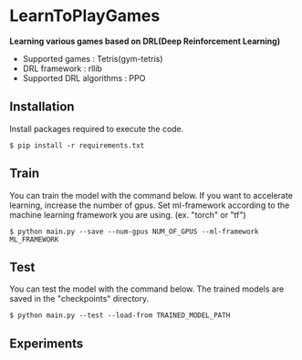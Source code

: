 # LearnToPlayGames
**Learning various games based on DRL(Deep Reinforcement Learning)**

- Supported games : Tetris(gym-tetris)  
- DRL framework : rllib  
- Supported DRL algorithms : PPO  


## Installation
Install packages required to execute the code.  
~~~
$ pip install -r requirements.txt
~~~

## Train
You can train the model with the command below.
If you want to accelerate learning, increase the number of gpus.
Set ml-framework according to the machine learning framework you are using. (ex. "torch" or "tf")
~~~
$ python main.py --save --num-gpus NUM_OF_GPUS --ml-framework ML_FRAMEWORK
~~~

## Test
You can test the model with the command below.
The trained models are saved in the "checkpoints" directory.  
~~~
$ python main.py --test --load-from TRAINED_MODEL_PATH
~~~

## Experiments
